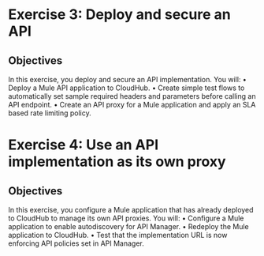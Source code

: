 # Exercise 3: Deploy and secure an API
## Objectives
In this exercise, you deploy and secure an API implementation. You will:
•       Deploy a Mule API application to CloudHub.
•       Create simple test flows to automatically set sample required headers and parameters before calling an API endpoint. 
•       Create an API proxy for a Mule application and apply an SLA based rate limiting policy.

# Exercise 4: Use an API implementation as its own proxy
## Objectives
In this exercise, you configure a Mule application that has already deployed to CloudHub to manage its own API proxies. You will:
•       Configure a Mule application to enable autodiscovery for API Manager.
•       Redeploy the Mule application to CloudHub.
•       Test that the implementation URL is now enforcing API policies set in API Manager.





